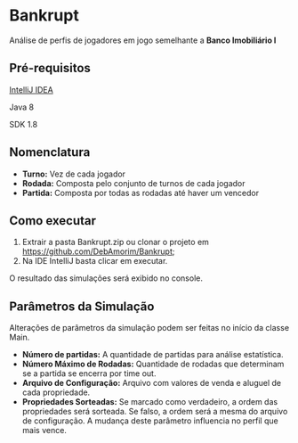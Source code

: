 # Bankrupt
Análise de perfis de jogadores em jogo semelhante a **Banco Imobiliário I**

## Pré-requisitos

[IntelliJ IDEA](https://www.jetbrains.com/help/idea/installation-guide.html)
 
Java 8

SDK 1.8

## Nomenclatura

<ul>
   <li> <b>Turno:</b> Vez de cada jogador </li> 
   <li><b>Rodada:</b> Composta pelo conjunto de turnos de cada jogador</li> 
   <li><b>Partida:</b> Composta por todas as rodadas até haver um vencedor</li> 
</ul>

## Como executar

1. Extrair a pasta Bankrupt.zip ou clonar o projeto em <https://github.com/DebAmorim/Bankrupt>;
2. Na IDE IntelliJ basta clicar em executar.

O resultado das simulações será exibido no console.


## Parâmetros da Simulação

Alterações de parâmetros da simulação podem ser feitas no início da classe Main.

<ul>
   <li> <b>Número de partidas:</b> A quantidade de partidas para análise estatística. </li> 
   <li><b>Número Máximo de Rodadas:</b> Quantidade de rodadas que determinam se a partida se encerra por time out.</li> 
   <li><b>Arquivo de Configuração:</b> Arquivo com valores de venda e aluguel de cada propriedade.</li> 
   <li><b>Propriedades Sorteadas:</b> Se marcado como verdadeiro, a ordem das propriedades será sorteada. Se falso, a ordem será a mesma do arquivo de configuração. A mudança deste parâmetro influencia no perfil que mais vence.</li> 
</ul>

